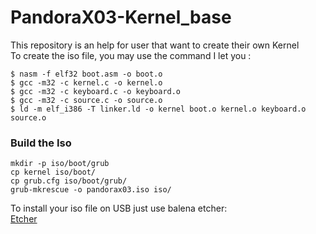 # PandoraX03-Kernel_base
This repository is an help for user that want to create their own Kernel  
To create the iso file, you may use the command I let you :  
```
$ nasm -f elf32 boot.asm -o boot.o
$ gcc -m32 -c kernel.c -o kernel.o
$ gcc -m32 -c keyboard.c -o keyboard.o
$ gcc -m32 -c source.c -o source.o
$ ld -m elf_i386 -T linker.ld -o kernel boot.o kernel.o keyboard.o source.o
```  
### Build the Iso
```
mkdir -p iso/boot/grub
cp kernel iso/boot/
cp grub.cfg iso/boot/grub/
grub-mkrescue -o pandorax03.iso iso/

```  


To install your iso file on USB just use balena etcher:  
[Etcher](https://www.balena.io/etcher/)  
